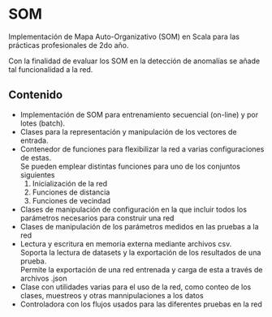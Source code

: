 # SOM

Implementación de Mapa Auto-Organizativo (SOM) en Scala para las prácticas profesionales de 2do año.<br/>

Con la finalidad de evaluar los SOM en la detección de anomalías se añade tal funcionalidad a la red.<br/>

## Contenido

<ul>
  <li> Implementación de SOM para entrenamiento secuencial (on-line) y por lotes (batch). </li>
  <li> Clases para la representación y manipulación de los vectores de entrada. </li>
  <li> Contenedor de funciones para flexibilizar la red a varias configuraciones de estas. <br/>
       Se pueden emplear distintas funciones para uno de los conjuntos siguientes
       <ol>
          <li> Inicialización de la red </li>
          <li> Funciones de distancia </li>
          <li> Funciones de vecindad </li>
       </ol>
  </li>
  <li> Clases de manipulación de configuración en la que incluir todos los parámetros necesarios para construir una red </li>
  <li> Clases de manipulación de los parámetros medidos en las pruebas a la red
  <li> Lectura y escritura en memoria externa mediante archivos csv. <br/> 
       Soporta la lectura de datasets y la exportación de los resultados de una prueba. <br/>
       Permite la exportación de una red entrenada y carga de esta a través de archivos .json
  </li>
  <li> Clase con utilidades varias para el uso de la red, como conteo de los clases, muestreos y otras mannipulaciones a los datos </li>
  <li> Controladora con los flujos usados para las diferentes pruebas en la red </li>
</ul>

